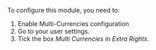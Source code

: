 To configure this module, you need to:

1.  Enable Multi-Currencies configuration
2.  Go to your user settings.
3.  Tick the box *Multi Currencies* in *Extra Rights*.

